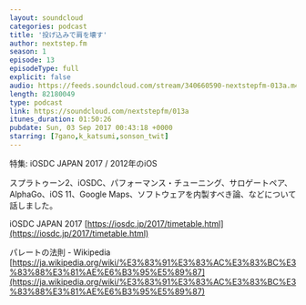 ```yaml
---
layout: soundcloud
categories: podcast
title: '投げ込みで肩を壊す'
author: nextstep.fm
season: 1
episode: 13
episodeType: full
explicit: false
audio: https://feeds.soundcloud.com/stream/340660590-nextstepfm-013a.m4a
length: 82180049
type: podcast
link: https://soundcloud.com/nextstepfm/013a
itunes_duration: 01:50:26
pubdate: Sun, 03 Sep 2017 00:43:18 +0000
starring: [7gano,k_katsumi,sonson_twit]
---
```


特集: iOSDC JAPAN 2017 / 2012年のiOS

スプラトゥーン2、iOSDC、パフォーマンス・チューニング、サロゲートペア、AlphaGo、iOS 11、Google Maps、ソフトウェアを内製すべき論、などについて話しました。

iOSDC JAPAN 2017
[https://iosdc.jp/2017/timetable.html](https://iosdc.jp/2017/timetable.html)

パレートの法則 - Wikipedia
[https://ja.wikipedia.org/wiki/%E3%83%91%E3%83%AC%E3%83%BC%E3%83%88%E3%81%AE%E6%B3%95%E5%89%87](https://ja.wikipedia.org/wiki/%E3%83%91%E3%83%AC%E3%83%BC%E3%83%88%E3%81%AE%E6%B3%95%E5%89%87)
